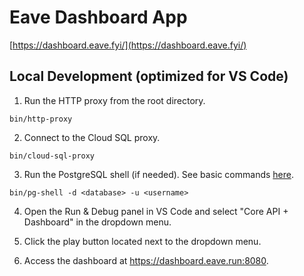 # Eave Dashboard App

[https://dashboard.eave.fyi/](https://dashboard.eave.fyi/)

## Local Development (optimized for VS Code)

1. Run the HTTP proxy from the root directory.

```
bin/http-proxy
```

2. Connect to the Cloud SQL proxy.

```
bin/cloud-sql-proxy
```

3. Run the PostgreSQL shell (if needed). See basic commands [here](https://www.commandprompt.com/education/postgresql-basic-psql-commands/).

```
bin/pg-shell -d <database> -u <username>
```

4. Open the Run & Debug panel in VS Code and select "Core API + Dashboard" in the dropdown menu.

5. Click the play button located next to the dropdown menu.

6. Access the dashboard at https://dashboard.eave.run:8080.
